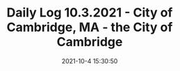 ---
"title": "Daily Log 10.3.2021 - City of Cambridge, MA - the City of Cambridge"
"date": "2021-10-4 15:30:50"
"feed_name": "GOOGLENEWSCONSTRUCTION"
"feed_website": "https://news.google.com/search?q=construction%2Bincident&hl=en-US&gl=US&ceid=US:en"
"feed_rss": "https://news.google.com/rss/search?q=construction%2Bincident&hl=en-US&gl=US&ceid=US:en"
"link": "https://www.cambridgema.gov/News/detail?path=%2Fsitecore%2Fcontent%2Fhome%2Fcpd%2Fnewsandalerts%2Farchives%2F2021%2F10%2F10032021"
"source": "{'href': 'https://www.cambridgema.gov', 'title': 'the City of Cambridge'}"
"file": "_posts/2021-1-1-eed8a9d6fbc36d858496ba62b14f3b62d7ef85e7.md"
"accident": "0"
"drilling": "0"
"dead": "0"
"injured": "0"
"arrested": "0"
"place": "unknown place"
"where": "unknown site"
"causes": "unknown"
"place_uri": "unknown place"
---